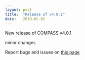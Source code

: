 ```yaml
---
layout: post
title:  "Release of v4.0.1"
date:   2019-02-02
---
```


New release of COMPASS v4.0.1

minor changes

Report bugs and issues on [this page](https://github.com/ANR-COMPASS/shesha/issues)